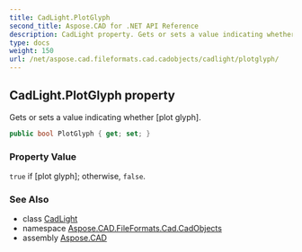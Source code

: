 ```yaml
---
title: CadLight.PlotGlyph
second_title: Aspose.CAD for .NET API Reference
description: CadLight property. Gets or sets a value indicating whether plot glyph
type: docs
weight: 150
url: /net/aspose.cad.fileformats.cad.cadobjects/cadlight/plotglyph/
---
```

## CadLight.PlotGlyph property

Gets or sets a value indicating whether [plot glyph].

```csharp
public bool PlotGlyph { get; set; }
```

### Property Value

`true` if [plot glyph]; otherwise, `false`.

### See Also

* class [CadLight](../)
* namespace [Aspose.CAD.FileFormats.Cad.CadObjects](../../cadlight/)
* assembly [Aspose.CAD](../../../)


